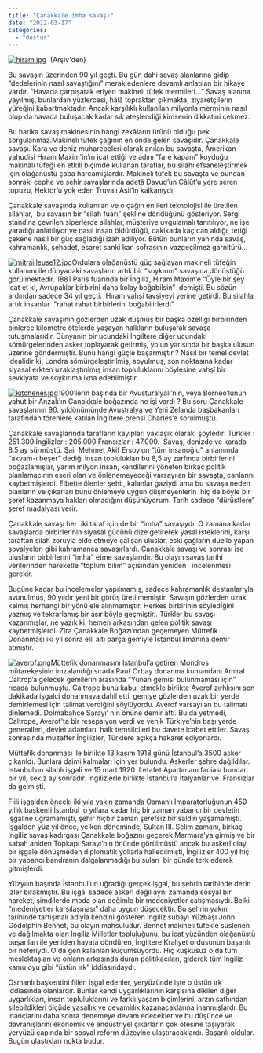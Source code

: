 ```yaml
---
title: "Çanakkale imha savaşı"
date: "2012-03-17"
categories: 
  - "destur"
---
```


[](/uploads/2012/04/kitchener.jpg "kitchener.jpg")[](/uploads/2012/04/kitchener.jpg "kitchener.jpg")[![hiram.jpg](/uploads/2012/03/hiram.jpg)](/uploads/2012/03/hiram.jpg "hiram.jpg")[](/uploads/2012/03/hiram.jpg "hiram.jpg")  (Arşiv'den)

Bu savaşın üzerinden 90 yıl geçti. Bu gün dahi savaş alanlarına gidip “dedelerinin nasıl savaştığını” merak edenlere devamlı anlatılan bir hikaye vardır. “Havada çarpışarak eriyen makinelı tüfek mermileri…” Savaş alanına yayılmış, bunlardan yüzlercesi, hâlâ topraktan çıkmakta, ziyaretçilerin yüreğini kabartmaktadır. Ancak karşılıklı kullanılan milyonla merminin nasıl olup da havada buluşacak kadar sık ateşlendiği kimsenin dikkatini çekmez.

Bu harika savaş makinesinin hangi zekâların ürünü olduğu pek sorgulanmaz.Makinelı tüfek çağının en önde gelen savaşıdır. Çanakkale savaşı. Kara ve deniz muharebeleri olarak anılan bu savaşta, Amerikan yahudisi Hıram Maxim'in’ın icat ettiği ve adını "fare kapanı” koyduğu makinalı tüfeği en etkili biçimde kullanan taraflar, bu silahı efsaneleştirmek için olağanüstü çaba harcamışlardır. Makinelı tüfek bu savaşta ve bundan sonraki cephe ve şehir savaşlarında adetâ Davud’un Câlût’u yere seren topuzu, Hektor’u yok eden Truvalı Aşil’in kalkanıydı.

Çanakkale savaşında kullanılan ve o çağın en ileri teknolojisi ile üretilen silahlar,  bu savaşın bir “silah fuarı” şekline döndüğünü gösteriyor. Sergi standına çevrilen siperlerde silahlar, müşteriye uygulamalı tanıtılıyor, ne işe yaradığı anlatılıyor ve nasıl insan öldürdüğü, dakikada kaç can aldığı, tetiği çekene nasıl bir güç sağladığı izah ediliyor. Bütün bunların yanında savaş, kahramanlık, şehadet, esaret sanki kan sofrasının vazgeçilmez garnitürü…

[![mitrailleuse12.jpg](/uploads/2012/03/mitrailleuse12.jpg)](/uploads/2012/03/mitrailleuse12.jpg "mitrailleuse12.jpg")Ordulara olağanüstü güç sağlayan makinelı tüfeğin kullanımı ile dünyadaki savaşların artık bir “soykırım” savaşına dönüştüğü görülmektedir. 1881 Paris fuarında bir İngiliz, Hıram Maxim’e “Öyle bir şey icat et ki, Avrupalılar birbirini daha kolay boğabilsin”  demişti. Bu sözün ardından sadece 34 yıl geçti.  Hıram vahşi tavsiyeyi yerine getirdi. Bu silahla artık insanlar  "rahat rahat birbirlerini boğabilirlerdi"

Çanakkale savaşının gözlerden uzak düşmüş bir başka özelliği birbirinden binlerce kilometre ötelerde yaşayan halkların buluşarak savaşa tutuşmalarıdır. Dünyanın bir ucundaki İngiltere diğer ucundaki sömürgelerinden asker toplayarak getirmiş, yolun yarısında bir başka ulusun üzerine göndermiştir. Bunu hangi güçle başarmıştır ? Nasıl bir temel devlet idealidir ki, Londra sömürgeleştirilmiş, soyulmuş, son noktasına kadar siyasal erkten uzaklaştırılmış insan topluluklarını böylesine vahşî bir sevkiyata ve soykırıma ikna edebilmiştir.

[![kitchener.jpg](/uploads/2012/04/kitchener.jpg)](/uploads/2012/04/kitchener.jpg "kitchener.jpg")1900’lerin başında bir Avusturalyalı’nın, veya Borneo’lunun yahut bir Anzak’ın Çanakkale boğazında ne işi vardı ? Bu soru Çanakkale savaşlarının 90. yıldönümünde Avustralya ve Yeni Zelanda başbakanları tarafından törenlere katılan İngiltere prensi Charles’e sorulmuştu.

Çanakkale savaşlarında tarafların kayıpları yaklaşık olarak  şöyledir: Türkler : 251.309 İngilizler : 205.000 Fransızlar : 47.000.  Savaş, denizde ve karada 8.5 ay sürmüştü. Şair Mehmet Akif Ersoy’un “tüm insanoğlu” anlamında “akvam-ı beşer” dediği insan toplulukları bu 8,5 ay zarfında birbirlerini boğazlamışlar, yarım milyon insan, kendilerini yöneten birkaç politik planlamacının eseri olan ve önlenemeyeceği varsayılan bir savaşta, canlarını kaybetmişlerdi. Elbette ölenler şehit, kalanlar gaziydi ama bu savaşa neden olanların ve çıkarları bunu önlemeye uygun düşmeyenlerin  hiç de böyle bir şeref kazanmaya hakları olmadığını düşünüyorum. Tarih sadece “dürüstlere” şeref madalyası verir.

Çanakkale savaşı her  iki taraf için de bir “imha” savaşıydı. O zamana kadar savaşlarda birbirlerinin siyasal gücünü dize getirerek yasal isteklerini, karşı taraftan silah zoruyla elde etmeye çalışan uluslar, eski çağların düello yapan şovalyeleri gibi kahramanca savaşırlardı. Çanakkale savaşı ve sonrası ise ulusların birbirlerini “imha” etme savaşlarıdır. Bu olayın savaş tarihi verilerinden hareketle “toplum bilim” açısından yeniden   incelenmesi gerekir.

Bugüne kadar bu incelemeler yapılmamış, sadece kahramanlık destanlarıyla avunulmuş, 90 yıldır yeni bir görüş üretilmemiştir. Savaşın gözlerden uzak kalmış herhangi bir yönü ele alınmamıştır. Herkes birbirinin söyledİğini yazmış ve tekrarlamış bir asır böyle geçmiştir.. Türkler bu savaşı kazanmışlar, ne yazık ki, hemen arkasından gelen politik savaşı kaybetmişlerdi. Zira Çanakkale Boğazı’ndan geçemeyen Müttefik Donanması iki yıl sonra elli altı parça gemiyle İstanbul limanına demir atmıştır.

[![averof.png](/uploads/2012/03/averof.png)](/uploads/2012/03/averof.png "averof.png")[](/uploads/2012/03/averof.png "averof.png")Müttefik donanmasını İstanbul’a getiren Mondros mütarekesinin imzalandığı sırada Rauf Orbay donanma kumandanı Amiral Caltrop’a gelecek gemilerin arasında “Yunan gemisi bulunmaması için” rıcada bulunmuştu. Caltrope bunu kabul etmekle birlikte Averof zırhlısını son dakikada işgalci donanmaya dahil etti, gemiye gözlerden uzak bir yerde demirlemesi için talimat verdiğini söylüyordu. Averof varsayılan bu talimatı dinlemedi. Dolmabahçe Sarayı’ nın önüne demir attı. Bu da yetmedi, Caltrope, Averof’ta bir resepsiyon verdi ve yenik Türkiye’nin başı yerde generalleri, devlet adamları, halk temsilcileri bu davete icabet ettiler. Savaş sonrasında muzaffer İngilizler, Türklere açıkça hakaret ediyorlardı.

Müttefik donanması ile birlikte 13 kasım 1918 günü İstanbul’a 3500 asker çıkarıldı. Bunlara daimi kalmaları için yer bulundu. Askerler şehre dağıldılar. İstanbul’un silahlı işgali ve 15 mart 1920  Letafet Apartımanı faciası bundan bir yıl, sekiz ay sonradır. İngilizlerle birlikte İstanbul’a İtalyanlar ve  Fransızlar da gelmişti.

Fiili işgalden önceki iki yıla yakın zamanda Osmanlı İmparatorluğunun 450 yıllık başkenti İstanbul  o yıllara kadar hiç bir zaman yabancı bir devletin işgaline uğramamıştı, şehir hiçbir zaman şerefsiz bir saldırı yaşamamıştı. İşgalden yüz yıl önce, yelken döneminde, Sultan III. Selim zamanı, birkaç İngiliz savaş kadırgası Çanakkale boğazını geçerek Marmara’ya girmiş ve bir sabah aniden Topkapı Sarayı’nın önünde görülmüştü ancak bu askerî olay, bir işgale dönüşmeden diplomatik yollarla halledilmişti, İngilizler 400 yıl hiç bir yabancı bandranın dalgalanmadığı bu suları  bir günde terk ederek gitmişlerdi.

Yüzyılın başında İstanbul’un uğradığı gerçek işgal, bu şehrin tarihinde derin izler bırakmıştır. Bu işgal sadece askerî değil aynı zamanda sosyal bir hareket, şimdilerde moda olan değimle bir medeniyetler çatışmasıydı. Belki “medeniyetler karşılaşması” daha uygun düşecektir. Bu şehrin yakın tarihinde tartışmalı adıyla kendini gösteren İngiliz subayı Yüzbaşı John Godolphin Bennet, bu olayın mahsulüdür. Bennet makinelı tüfekle süslenen ve dağılmakta olan İngiliz Milletler topluluğunu, bu icat yüzünden olağanüstü başarıları ile yeniden hayata döndüren, İngiltere Kraliyet ordusunun başarılı bir neferiydi. O da geri kalanları küçümsüyordu. Hiç kuşkusuz o da tüm meslektaşları ve onların arkasında duran politikacıları, giderek tüm İngiliz kamu oyu gibi “üstün ırk” iddiasındaydı.

Osmanlı başkentini fiilen işgal edenler, yeryüzünde işte o üstün ırk iddiasında olanlardır. Bunlar kendi uygarlıklarının karşısına dikilen diğer uygarlıkları, insan topluluklarını ve farklı yaşam biçimlerini, arzın sathından silebildikleri ölçüde yasallık ve devamlılık kazanacaklarına inanmışlardı. Bu inançlarını daha sonra denemeye devam edecekler ve bu düşünce ve davranışlarını ekonomik ve endüstriyel çıkarların çok ötesine taşıyarak yeryüzü çapında bir sosyal reform düzeyine ulaştıracaklardı. Başarılı oldular. Bugün ulaştıkları nokta budur.
